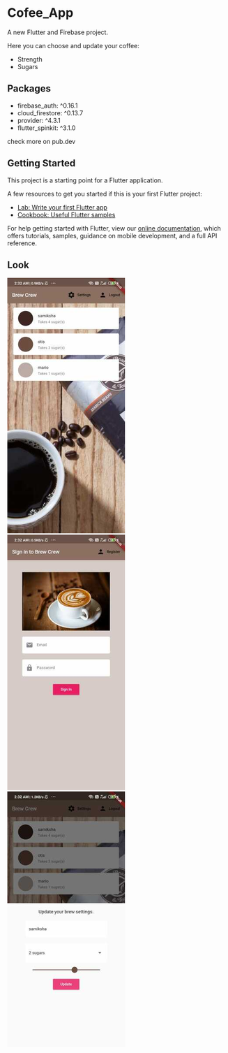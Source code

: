 # Cofee_App 

A new Flutter and Firebase project.

Here you can choose and update your coffee:
* Strength
* Sugars

## Packages

* firebase_auth: ^0.16.1
* cloud_firestore: ^0.13.7
* provider: ^4.3.1
* flutter_spinkit: ^3.1.0

check more on pub.dev


## Getting Started

This project is a starting point for a Flutter application.

A few resources to get you started if this is your first Flutter project:

- [Lab: Write your first Flutter app](https://flutter.dev/docs/get-started/codelab)
- [Cookbook: Useful Flutter samples](https://flutter.dev/docs/cookbook)

For help getting started with Flutter, view our
[online documentation](https://flutter.dev/docs), which offers tutorials,
samples, guidance on mobile development, and a full API reference.

## Look
![alt text](https://github.com/Samiksha99/Fun-Coffee_App/blob/master/images/home.jpeg?raw=true)
![alt text](https://github.com/Samiksha99/Fun-Coffee_App/blob/master/images/login.jpeg?raw=true)
![alt text](https://github.com/Samiksha99/Fun-Coffee_App/blob/master/images/Settings.jpeg?raw=true)
